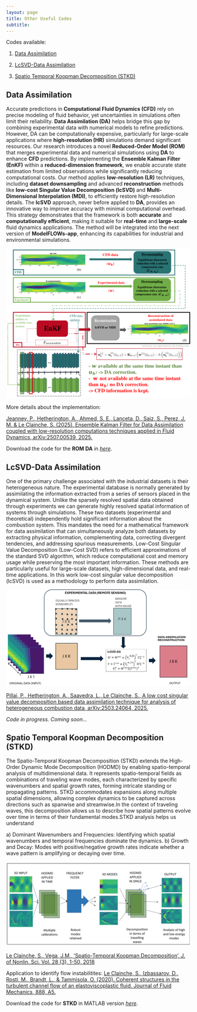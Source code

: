 ```yaml
---
layout: page
title: Other Useful Codes 
subtitle: 
---
```


Codes available:
1. [Data Assimilation](https://modelflows.github.io/modelflowsapp/others/#DA)

2. [LcSVD-Data Assimilation](https://modelflows.github.io/modelflowsapp/others/#lcSVD_DA)

3. [Spatio Temporal Koopman Decomposition (STKD)](https://modelflows.github.io/modelflowsapp/others/#STKD)


## Data Assimilation <a id="DA"></a>
Accurate predictions in **Computational Fluid Dynamics (CFD)** rely on precise modeling of fluid behavior, yet uncertainties in simulations often limit their reliability. **Data Assimilation (DA)** helps bridge this gap by combining experimental data with numerical models to refine predictions. However, DA can be computationally expensive, particularly for large-scale applications where **high-resolution (HR)** simulations demand significant resources.
Our research introduces a novel **Reduced-Order Model (ROM)** that merges experimental data and numerical simulations using **DA** to enhance **CFD** predictions. By implementing the **Ensemble Kalman Filter (EnKF)** within a **reduced-dimension framework**, we enable accurate state estimation from limited observations while significantly reducing computational costs. Our method applies **low-resolution (LR)** techniques, including **dataset downsampling** and advanced **reconstruction** methods like **low-cost Singular Value Decomposition (lcSVD)** and **Multi-Dimensional Interpolation (MDI)**, to efficiently restore high-resolution details. The **lcSVD** approach, never before applied to **DA**, provides an innovative way to improve accuracy with minimal computational overhead. This strategy demonstrates that the framework is both **accurate** and **computationally efficient**, making it suitable for **real-time** and **large-scale** fluid dynamics applications. The method will be integrated into the next version of **ModelFLOWs-app**, enhancing its capabilities for industrial and environmental simulations.



![Figure text](https://github.com/modelflows/modelflowsapp/blob/master/assets/img/2025_01Jan_30_Jeanney_DA.png?raw=true)

More details about the implementation:

[Jeanney, P., Hetherington, A., Ahmed, S. E., Lanceta, D., Saiz, S., Perez, J. M. & Le Clainche, S. (2025). Ensemble Kalman Filter for Data Assimilation coupled with low-resolution computations techniques applied in Fluid Dynamics, arXiv:2507.00539, 2025.](https://arxiv.org/abs/2507.00539)

Download the code for the **ROM DA** in [*here*](https://github.com/modelflows/notebooks/tree/main/ROM_data_assimilation).
<!-- Download the code [*here*](https://github.com/modelflows/notebooks/raw/refs/heads/main/ZIPNAME.zip). -->

## LcSVD-Data Assimilation <a id="lcSVD_DA"></a>
One of the primary challenge associated with the industrial datasets is their heterogeneous nature. The experimental database is normally generated by assimilating the information extracted from a series of sensors placed in the dynamical system. Unlike the sparsely resolved spatial data obtained through experiments we can generate highly resolved spatial information of systems through simulations. These two datasets (experimental and theoretical) independently hold significant information about the combustion system. This mandates the need for a mathematical framework for data assimilation that can simultaneously analyze both datasets by extracting physical information, complementing data, correcting divergent tendencies, and addressing spurious measurements. Low-Cost Singular Value Decomposition (Low-Cost SVD) refers to efficient approximations of the standard SVD algorithm, which reduce computational cost and memory usage while preserving the most important information. These methods are particularly useful for large-scale datasets, high-dimensional data, and real-time applications. In this work low-cost singular value decomposition (lcSVD) is used as a methodology to perform data assimilation. 

![Flowchart](https://github.com/modelflows/modelflowsapp/blob/master/assets/img/2025_01_30_pillai_lcsvd-da.png?raw=true)

[Pillai, P., Hetherington, A., Saavedra, L., Le Clainche, S., A low cost singular value decomposition based data assimilation technique for analysis of heterogeneous combustion data, arXiv:2503.24064, 2025.](https://arxiv.org/abs/2503.24064)

*Code in progress. Coming soon...*
<!-- Download the code [*here*](https://github.com/modelflows/notebooks/raw/refs/heads/main/ZIPNAME.zip). -->

## Spatio Temporal Koopman Decomposition (STKD) <a id="STKD"></a>
The Spatio-Temporal Koopman Decomposition (STKD) extends the High-Order Dynamic Mode Decomposition (HODMD) by enabling spatio-temporal analysis of multidimensional data. It represents spatio-temporal fields as combinations of traveling wave modes, each characterized by specific wavenumbers and spatial growth rates, forming intricate standing or propagating patterns. STKD accommodates expansions along multiple spatial dimensions, allowing complex dynamics to be captured across directions such as spanwise and streamwise.In the context of traveling waves, this decomposition allows us to describe how spatial patterns evolve over time in terms of their fundamental modes.STKD analysis helps us understand

a) Dominant Wavenumbers and Frequencies: Identifying which spatial wavenumbers and temporal frequencies dominate the dynamics.
b) Growth and Decay: Modes with positive/negative growth rates  indicate whether a wave pattern is amplifying or decaying over time.

![Flowchart1](https://github.com/modelflows/modelflowsapp/blob/master/assets/img/2025_01_30_pillai_stkd.png?raw=true)

[Le Clainche, S., Vega, J.M., ‘Spatio-Temporal Koopman Decomposition’, J. of Nonlin. Sci. Vol. 28 (3), 1-50, 2018 ](https://link.springer.com/article/10.1007/s00332-018-9464-z)

Application to identify flow instabilitites:
[Le Clainche, S., Izbassarov, D., Rosti, M., Brandt, L., & Tammisola, O. (2020). Coherent structures in the turbulent channel flow of an elastoviscoplastic fluid. Journal of Fluid Mechanics, 888, A5.](https://www.researchgate.net/publication/338544827_Coherent_structures_in_the_turbulent_channel_flow_of_an_elastoviscoplastic_fluid)

Download the code for **STKD** in MATLAB version [*here*](https://github.com/modelflows/notebooks/raw/refs/heads/main/modal-decomposition/matlab/stkd.zip).
